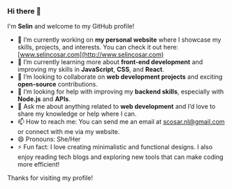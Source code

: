 ### Hi there 👋

I'm **Selin** and welcome to my GitHub profile!

- 🔭 I’m currently working on **my personal website** where I showcase my skills, projects, and interests. You can check it out here: [www.selincosar.com](http://www.selincosar.com)
- 🌱 I’m currently learning more about **front-end development** and improving my skills in **JavaScript**, **CSS**, and **React**.
- 👯 I’m looking to collaborate on **web development projects** and exciting **open-source** contributions.
- 🤔 I’m looking for help with improving my **backend skills**, especially with **Node.js** and **APIs**.
- 💬 Ask me about anything related to **web development** and I’d love to share my knowledge or help where I can.
- 📫 How to reach me: You can send me an email at [scosar.nl@gmail.com](mailto:scosar.nl@gmail.com) or connect with me via my website.
- 😄 Pronouns: She/Her
- ⚡ Fun fact: I love creating minimalistic and functional designs. I also enjoy reading tech blogs and exploring new tools that can make coding more efficient!

Thanks for visiting my profile!
